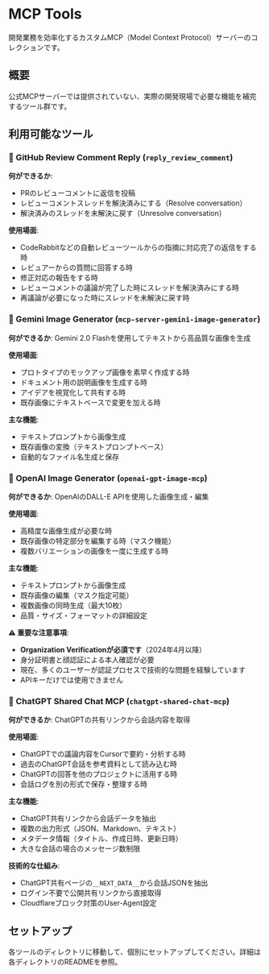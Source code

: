 # MCP Tools

開発業務を効率化するカスタムMCP（Model Context Protocol）サーバーのコレクションです。

## 概要

公式MCPサーバーでは提供されていない、実際の開発現場で必要な機能を補完するツール群です。

## 利用可能なツール

### 🔧 GitHub Review Comment Reply (`reply_review_comment`)

**何ができるか**: 
- PRのレビューコメントに返信を投稿
- レビューコメントスレッドを解決済みにする（Resolve conversation）
- 解決済みのスレッドを未解決に戻す（Unresolve conversation）

**使用場面**:
- CodeRabbitなどの自動レビューツールからの指摘に対応完了の返信をする時
- レビュアーからの質問に回答する時
- 修正対応の報告をする時
- レビューコメントの議論が完了した時にスレッドを解決済みにする時
- 再議論が必要になった時にスレッドを未解決に戻す時

### 🎨 Gemini Image Generator (`mcp-server-gemini-image-generator`)

**何ができるか**: Gemini 2.0 Flashを使用してテキストから高品質な画像を生成

**使用場面**:
- プロトタイプのモックアップ画像を素早く作成する時
- ドキュメント用の説明画像を生成する時
- アイデアを視覚化して共有する時
- 既存画像にテキストベースで変更を加える時

**主な機能**:
- テキストプロンプトから画像生成
- 既存画像の変換（テキストプロンプトベース）
- 自動的なファイル名生成と保存

### 🎨 OpenAI Image Generator (`openai-gpt-image-mcp`)

**何ができるか**: OpenAIのDALL-E APIを使用した画像生成・編集

**使用場面**:
- 高精度な画像生成が必要な時
- 既存画像の特定部分を編集する時（マスク機能）
- 複数バリエーションの画像を一度に生成する時

**主な機能**:
- テキストプロンプトから画像生成
- 既存画像の編集（マスク指定可能）
- 複数画像の同時生成（最大10枚）
- 品質・サイズ・フォーマットの詳細設定

**⚠️ 重要な注意事項**:
- **Organization Verificationが必須です**（2024年4月以降）
- 身分証明書と顔認証による本人確認が必要
- 現在、多くのユーザーが認証プロセスで技術的な問題を経験しています
- APIキーだけでは使用できません

### 💬 ChatGPT Shared Chat MCP (`chatgpt-shared-chat-mcp`)

**何ができるか**: ChatGPTの共有リンクから会話内容を取得

**使用場面**:
- ChatGPTでの議論内容をCursorで要約・分析する時
- 過去のChatGPT会話を参考資料として読み込む時
- ChatGPTの回答を他のプロジェクトに活用する時
- 会話ログを別の形式で保存・整理する時

**主な機能**:
- ChatGPT共有リンクから会話データを抽出
- 複数の出力形式（JSON、Markdown、テキスト）
- メタデータ情報（タイトル、作成日時、更新日時）
- 大きな会話の場合のメッセージ数制限

**技術的な仕組み**:
- ChatGPT共有ページの`__NEXT_DATA__`から会話JSONを抽出
- ログイン不要で公開共有リンクから直接取得
- Cloudflareブロック対策のUser-Agent設定

## セットアップ

各ツールのディレクトリに移動して、個別にセットアップしてください。詳細は各ディレクトリのREADMEを参照。
